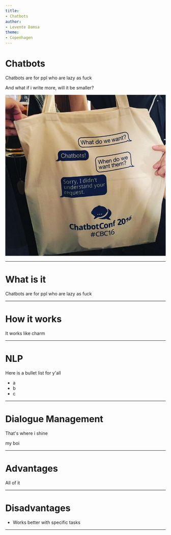 ```yaml
---
title:
- Chatbots
author:
- Levente Damsa
theme:
- Copenhagen
---
```


# Chatbots

Chatbots are for ppl who are lazy as fuck

And what if i write more, will it be smaller?

![alt text](pic.png)

---

# What is it 

Chatbots are for ppl who are lazy as fuck

---

# How it works 

It works like charm

---

# NLP
Here is a bullet list for y'all 

+ a
+ b
+ c

---

# Dialogue Management
That's where i shine

my boi

---

# Advantages
All of it 

---

# Disadvantages

+ Works better with specific tasks

---
